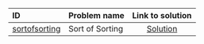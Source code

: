 | ID | Problem name | Link to solution |
|:---|:---|:---:|
| [sortofsorting](https://open.kattis.com/problems/sortofsorting) | Sort of Sorting | [Solution](https://github.com/versenyi98/kattis-solutions/tree/main/solutions/Sort%20of%20Sorting)|
